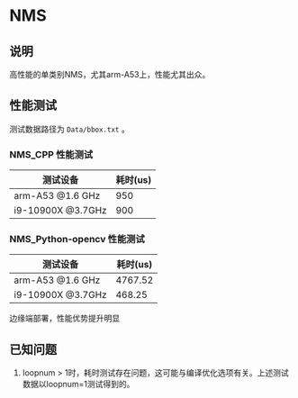 # NMS

## 说明
高性能的单类别NMS，尤其arm-A53上，性能尤其出众。

## 性能测试
测试数据路径为 `Data/bbox.txt` 。

### NMS_CPP 性能测试
|  测试设备        |    耗时(us)    |
|------------------|----------------|
| arm-A53 @1.6 GHz  |   950         |
| i9-10900X @3.7GHz  |   900         |

### NMS_Python-opencv 性能测试
|  测试设备        |    耗时(us)    |
|------------------|----------------|
| arm-A53 @1.6 GHz  |   4767.52         |
| i9-10900X @3.7GHz  |   468.25         |

边缘端部署，性能优势提升明显

## 已知问题
1. loopnum > 1时，耗时测试存在问题，这可能与编译优化选项有关。上述测试数据以loopnum=1测试得到的。